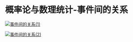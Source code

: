 # 概率论与数理统计-事件间的关系

[![事件间的关系(1)](https://cdn.jsdelivr.net/gh/ylsislove/image-home/test/20200725232529.jpg)
](https://cdn.jsdelivr.net/gh/ylsislove/image-home/test/20200725232529.jpg)

[![事件间的关系(2)](https://cdn.jsdelivr.net/gh/ylsislove/image-home/test/20200725232603.jpg)
](https://cdn.jsdelivr.net/gh/ylsislove/image-home/test/20200725232603.jpg)